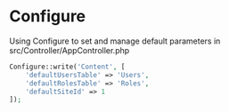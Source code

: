 # Configure

Using Configure to set and manage default parameters in src/Controller/AppController.php

```php
Configure::write('Content', [
    'defaultUsersTable' => 'Users',
    'defaultRolesTable' => 'Roles',
    'defaultSiteId' => 1
]);
```